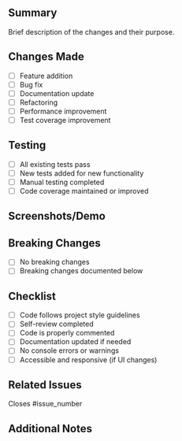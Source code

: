 ## Summary

Brief description of the changes and their purpose.

## Changes Made

- [ ] Feature addition
- [ ] Bug fix
- [ ] Documentation update
- [ ] Refactoring
- [ ] Performance improvement
- [ ] Test coverage improvement

## Testing

- [ ] All existing tests pass
- [ ] New tests added for new functionality
- [ ] Manual testing completed
- [ ] Code coverage maintained or improved

## Screenshots/Demo

<!-- Add screenshots or demo links if applicable -->

## Breaking Changes

- [ ] No breaking changes
- [ ] Breaking changes documented below

<!-- If breaking changes, describe them here -->

## Checklist

- [ ] Code follows project style guidelines
- [ ] Self-review completed
- [ ] Code is properly commented
- [ ] Documentation updated if needed
- [ ] No console errors or warnings
- [ ] Accessible and responsive (if UI changes)

## Related Issues

Closes #issue_number

## Additional Notes

<!-- Any additional information, concerns, or context -->